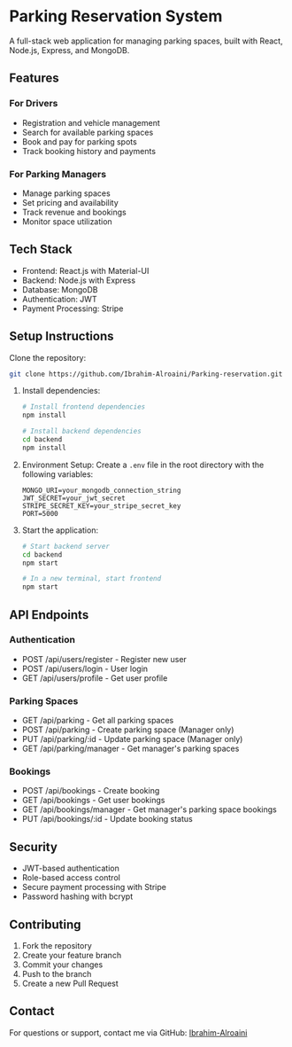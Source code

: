 # Parking Reservation System

A full-stack web application for managing parking spaces, built with React, Node.js, Express, and MongoDB.

## Features

### For Drivers
- Registration and vehicle management
- Search for available parking spaces
- Book and pay for parking spots
- Track booking history and payments

### For Parking Managers
- Manage parking spaces
- Set pricing and availability
- Track revenue and bookings
- Monitor space utilization

## Tech Stack

- Frontend: React.js with Material-UI
- Backend: Node.js with Express
- Database: MongoDB
- Authentication: JWT
- Payment Processing: Stripe

## Setup Instructions
Clone the repository:
   ```bash
   git clone https://github.com/Ibrahim-Alroaini/Parking-reservation.git
   ```
1. Install dependencies:
   ```bash
   # Install frontend dependencies
   npm install

   # Install backend dependencies
   cd backend
   npm install
   ```

2. Environment Setup:
   Create a `.env` file in the root directory with the following variables:
   ```
   MONGO_URI=your_mongodb_connection_string
   JWT_SECRET=your_jwt_secret
   STRIPE_SECRET_KEY=your_stripe_secret_key
   PORT=5000
   ```

3. Start the application:
   ```bash
   # Start backend server
   cd backend
   npm start

   # In a new terminal, start frontend
   npm start
   ```

## API Endpoints

### Authentication
- POST /api/users/register - Register new user
- POST /api/users/login - User login
- GET /api/users/profile - Get user profile

### Parking Spaces
- GET /api/parking - Get all parking spaces
- POST /api/parking - Create parking space (Manager only)
- PUT /api/parking/:id - Update parking space (Manager only)
- GET /api/parking/manager - Get manager's parking spaces

### Bookings
- POST /api/bookings - Create booking
- GET /api/bookings - Get user bookings
- GET /api/bookings/manager - Get manager's parking space bookings
- PUT /api/bookings/:id - Update booking status

## Security

- JWT-based authentication
- Role-based access control
- Secure payment processing with Stripe
- Password hashing with bcrypt

## Contributing

1. Fork the repository
2. Create your feature branch
3. Commit your changes
4. Push to the branch
5. Create a new Pull Request

## Contact

For questions or support, contact me via GitHub: [Ibrahim-Alroaini](https://github.com/Ibrahim-Alroaini)
